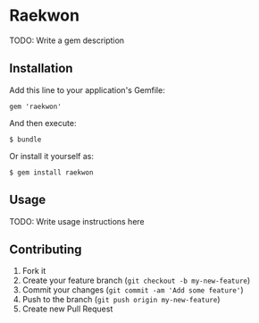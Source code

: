 # Raekwon

TODO: Write a gem description

## Installation

Add this line to your application's Gemfile:

    gem 'raekwon'

And then execute:

    $ bundle

Or install it yourself as:

    $ gem install raekwon

## Usage

TODO: Write usage instructions here

## Contributing

1. Fork it
2. Create your feature branch (`git checkout -b my-new-feature`)
3. Commit your changes (`git commit -am 'Add some feature'`)
4. Push to the branch (`git push origin my-new-feature`)
5. Create new Pull Request
